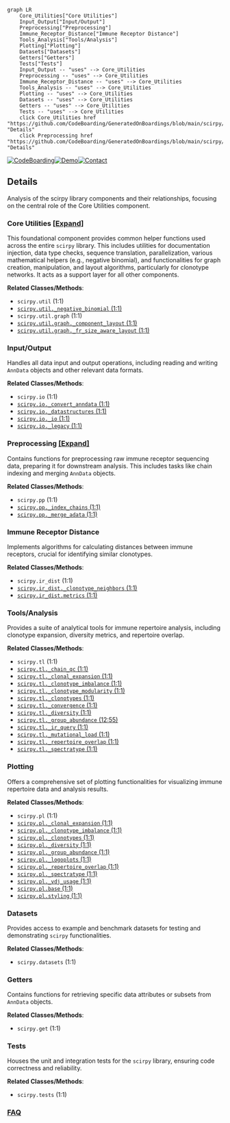 ```mermaid
graph LR
    Core_Utilities["Core Utilities"]
    Input_Output["Input/Output"]
    Preprocessing["Preprocessing"]
    Immune_Receptor_Distance["Immune Receptor Distance"]
    Tools_Analysis["Tools/Analysis"]
    Plotting["Plotting"]
    Datasets["Datasets"]
    Getters["Getters"]
    Tests["Tests"]
    Input_Output -- "uses" --> Core_Utilities
    Preprocessing -- "uses" --> Core_Utilities
    Immune_Receptor_Distance -- "uses" --> Core_Utilities
    Tools_Analysis -- "uses" --> Core_Utilities
    Plotting -- "uses" --> Core_Utilities
    Datasets -- "uses" --> Core_Utilities
    Getters -- "uses" --> Core_Utilities
    Tests -- "uses" --> Core_Utilities
    click Core_Utilities href "https://github.com/CodeBoarding/GeneratedOnBoardings/blob/main/scirpy/Core_Utilities.md" "Details"
    click Preprocessing href "https://github.com/CodeBoarding/GeneratedOnBoardings/blob/main/scirpy/Preprocessing.md" "Details"
```

[![CodeBoarding](https://img.shields.io/badge/Generated%20by-CodeBoarding-9cf?style=flat-square)](https://github.com/CodeBoarding/CodeBoarding)[![Demo](https://img.shields.io/badge/Try%20our-Demo-blue?style=flat-square)](https://www.codeboarding.org/demo)[![Contact](https://img.shields.io/badge/Contact%20us%20-%20contact@codeboarding.org-lightgrey?style=flat-square)](mailto:contact@codeboarding.org)

## Details

Analysis of the scirpy library components and their relationships, focusing on the central role of the Core Utilities component.

### Core Utilities [[Expand]](./Core_Utilities.md)
This foundational component provides common helper functions used across the entire `scirpy` library. This includes utilities for documentation injection, data type checks, sequence translation, parallelization, various mathematical helpers (e.g., negative binomial), and functionalities for graph creation, manipulation, and layout algorithms, particularly for clonotype networks. It acts as a support layer for all other components.


**Related Classes/Methods**:

- `scirpy.util` (1:1)
- <a href="https://github.com/scverse/scirpy/blob/main/src/scirpy/util/_negative_binomial.py#L1-L1" target="_blank" rel="noopener noreferrer">`scirpy.util._negative_binomial` (1:1)</a>
- `scirpy.util.graph` (1:1)
- <a href="https://github.com/scverse/scirpy/blob/main/src/scirpy/util/graph/_component_layout.py#L1-L1" target="_blank" rel="noopener noreferrer">`scirpy.util.graph._component_layout` (1:1)</a>
- <a href="https://github.com/scverse/scirpy/blob/main/src/scirpy/util/graph/_fr_size_aware_layout.py#L1-L1" target="_blank" rel="noopener noreferrer">`scirpy.util.graph._fr_size_aware_layout` (1:1)</a>


### Input/Output
Handles all data input and output operations, including reading and writing `AnnData` objects and other relevant data formats.


**Related Classes/Methods**:

- `scirpy.io` (1:1)
- <a href="https://github.com/scverse/scirpy/blob/main/src/scirpy/io/_convert_anndata.py#L1-L1" target="_blank" rel="noopener noreferrer">`scirpy.io._convert_anndata` (1:1)</a>
- <a href="https://github.com/scverse/scirpy/blob/main/src/scirpy/io/_datastructures.py#L1-L1" target="_blank" rel="noopener noreferrer">`scirpy.io._datastructures` (1:1)</a>
- <a href="https://github.com/scverse/scirpy/blob/main/src/scirpy/io/_io.py#L1-L1" target="_blank" rel="noopener noreferrer">`scirpy.io._io` (1:1)</a>
- <a href="https://github.com/scverse/scirpy/blob/main/src/scirpy/io/_legacy.py#L1-L1" target="_blank" rel="noopener noreferrer">`scirpy.io._legacy` (1:1)</a>


### Preprocessing [[Expand]](./Preprocessing.md)
Contains functions for preprocessing raw immune receptor sequencing data, preparing it for downstream analysis. This includes tasks like chain indexing and merging `AnnData` objects.


**Related Classes/Methods**:

- `scirpy.pp` (1:1)
- <a href="https://github.com/scverse/scirpy/blob/main/src/scirpy/pp/_index_chains.py#L1-L1" target="_blank" rel="noopener noreferrer">`scirpy.pp._index_chains` (1:1)</a>
- <a href="https://github.com/scverse/scirpy/blob/main/src/scirpy/pp/_merge_adata.py#L1-L1" target="_blank" rel="noopener noreferrer">`scirpy.pp._merge_adata` (1:1)</a>


### Immune Receptor Distance
Implements algorithms for calculating distances between immune receptors, crucial for identifying similar clonotypes.


**Related Classes/Methods**:

- `scirpy.ir_dist` (1:1)
- <a href="https://github.com/scverse/scirpy/blob/main/src/scirpy/ir_dist/_clonotype_neighbors.py#L1-L1" target="_blank" rel="noopener noreferrer">`scirpy.ir_dist._clonotype_neighbors` (1:1)</a>
- <a href="https://github.com/scverse/scirpy/blob/main/src/scirpy/ir_dist/metrics.py#L1-L1" target="_blank" rel="noopener noreferrer">`scirpy.ir_dist.metrics` (1:1)</a>


### Tools/Analysis
Provides a suite of analytical tools for immune repertoire analysis, including clonotype expansion, diversity metrics, and repertoire overlap.


**Related Classes/Methods**:

- `scirpy.tl` (1:1)
- <a href="https://github.com/scverse/scirpy/blob/main/src/scirpy/tl/_chain_qc.py#L1-L1" target="_blank" rel="noopener noreferrer">`scirpy.tl._chain_qc` (1:1)</a>
- <a href="https://github.com/scverse/scirpy/blob/main/src/scirpy/tl/_clonal_expansion.py#L1-L1" target="_blank" rel="noopener noreferrer">`scirpy.tl._clonal_expansion` (1:1)</a>
- <a href="https://github.com/scverse/scirpy/blob/main/src/scirpy/tl/_clonotype_imbalance.py#L1-L1" target="_blank" rel="noopener noreferrer">`scirpy.tl._clonotype_imbalance` (1:1)</a>
- <a href="https://github.com/scverse/scirpy/blob/main/src/scirpy/tl/_clonotype_modularity.py#L1-L1" target="_blank" rel="noopener noreferrer">`scirpy.tl._clonotype_modularity` (1:1)</a>
- <a href="https://github.com/scverse/scirpy/blob/main/src/scirpy/tl/_clonotypes.py#L1-L1" target="_blank" rel="noopener noreferrer">`scirpy.tl._clonotypes` (1:1)</a>
- <a href="https://github.com/scverse/scirpy/blob/main/src/scirpy/tl/_convergence.py#L1-L1" target="_blank" rel="noopener noreferrer">`scirpy.tl._convergence` (1:1)</a>
- <a href="https://github.com/scverse/scirpy/blob/main/src/scirpy/tl/_diversity.py#L1-L1" target="_blank" rel="noopener noreferrer">`scirpy.tl._diversity` (1:1)</a>
- <a href="https://github.com/scverse/scirpy/blob/main/src/scirpy/tl/_group_abundance.py#L12-L55" target="_blank" rel="noopener noreferrer">`scirpy.tl._group_abundance` (12:55)</a>
- <a href="https://github.com/scverse/scirpy/blob/main/src/scirpy/tl/_ir_query.py#L1-L1" target="_blank" rel="noopener noreferrer">`scirpy.tl._ir_query` (1:1)</a>
- <a href="https://github.com/scverse/scirpy/blob/main/src/scirpy/tl/_mutational_load.py#L1-L1" target="_blank" rel="noopener noreferrer">`scirpy.tl._mutational_load` (1:1)</a>
- <a href="https://github.com/scverse/scirpy/blob/main/src/scirpy/tl/_repertoire_overlap.py#L1-L1" target="_blank" rel="noopener noreferrer">`scirpy.tl._repertoire_overlap` (1:1)</a>
- <a href="https://github.com/scverse/scirpy/blob/main/src/scirpy/tl/_spectratype.py#L1-L1" target="_blank" rel="noopener noreferrer">`scirpy.tl._spectratype` (1:1)</a>


### Plotting
Offers a comprehensive set of plotting functionalities for visualizing immune repertoire data and analysis results.


**Related Classes/Methods**:

- `scirpy.pl` (1:1)
- <a href="https://github.com/scverse/scirpy/blob/main/src/scirpy/pl/_clonal_expansion.py#L1-L1" target="_blank" rel="noopener noreferrer">`scirpy.pl._clonal_expansion` (1:1)</a>
- <a href="https://github.com/scverse/scirpy/blob/main/src/scirpy/pl/_clonotype_imbalance.py#L1-L1" target="_blank" rel="noopener noreferrer">`scirpy.pl._clonotype_imbalance` (1:1)</a>
- <a href="https://github.com/scverse/scirpy/blob/main/src/scirpy/pl/_clonotypes.py#L1-L1" target="_blank" rel="noopener noreferrer">`scirpy.pl._clonotypes` (1:1)</a>
- <a href="https://github.com/scverse/scirpy/blob/main/src/scirpy/pl/_diversity.py#L1-L1" target="_blank" rel="noopener noreferrer">`scirpy.pl._diversity` (1:1)</a>
- <a href="https://github.com/scverse/scirpy/blob/main/src/scirpy/pl/_group_abundance.py#L1-L1" target="_blank" rel="noopener noreferrer">`scirpy.pl._group_abundance` (1:1)</a>
- <a href="https://github.com/scverse/scirpy/blob/main/src/scirpy/pl/_logoplots.py#L1-L1" target="_blank" rel="noopener noreferrer">`scirpy.pl._logoplots` (1:1)</a>
- <a href="https://github.com/scverse/scirpy/blob/main/src/scirpy/pl/_repertoire_overlap.py#L1-L1" target="_blank" rel="noopener noreferrer">`scirpy.pl._repertoire_overlap` (1:1)</a>
- <a href="https://github.com/scverse/scirpy/blob/main/src/scirpy/pl/_spectratype.py#L1-L1" target="_blank" rel="noopener noreferrer">`scirpy.pl._spectratype` (1:1)</a>
- <a href="https://github.com/scverse/scirpy/blob/main/src/scirpy/pl/_vdj_usage.py#L1-L1" target="_blank" rel="noopener noreferrer">`scirpy.pl._vdj_usage` (1:1)</a>
- <a href="https://github.com/scverse/scirpy/blob/main/src/scirpy/pl/base.py#L1-L1" target="_blank" rel="noopener noreferrer">`scirpy.pl.base` (1:1)</a>
- <a href="https://github.com/scverse/scirpy/blob/main/src/scirpy/pl/styling.py#L1-L1" target="_blank" rel="noopener noreferrer">`scirpy.pl.styling` (1:1)</a>


### Datasets
Provides access to example and benchmark datasets for testing and demonstrating `scirpy` functionalities.


**Related Classes/Methods**:

- `scirpy.datasets` (1:1)


### Getters
Contains functions for retrieving specific data attributes or subsets from `AnnData` objects.


**Related Classes/Methods**:

- `scirpy.get` (1:1)


### Tests
Houses the unit and integration tests for the `scirpy` library, ensuring code correctness and reliability.


**Related Classes/Methods**:

- `scirpy.tests` (1:1)




### [FAQ](https://github.com/CodeBoarding/GeneratedOnBoardings/tree/main?tab=readme-ov-file#faq)